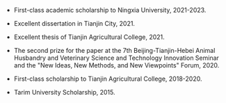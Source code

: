 - First-class academic scholarship to Ningxia University, 2021-2023.

- Excellent dissertation in Tianjin City, 2021.

- Excellent thesis of Tianjin Agricultural College, 2021.

- The second prize for the paper at the 7th Beijing-Tianjin-Hebei Animal Husbandry and Veterinary Science and Technology Innovation Seminar and the "New Ideas, New Methods, and New Viewpoints" Forum, 2020.

- First-class scholarship to Tianjin Agricultural College, 2018-2020.

- Tarim University Scholarship, 2015.